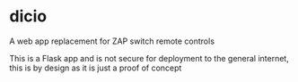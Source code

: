 # dicio
A web app replacement for ZAP switch remote controls

This is a Flask app and is not secure for deployment to the general internet,
this is by design as it is just a proof of concept
